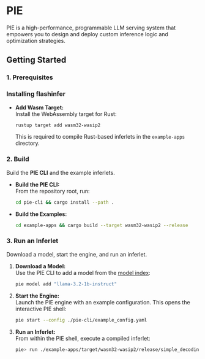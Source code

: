 
# PIE

PIE is a high-performance, programmable LLM serving system that empowers you to design and deploy custom inference logic and optimization strategies.



## Getting Started

### 1. Prerequisites


### Installing flashinfer




- **Add Wasm Target:**  
  Install the WebAssembly target for Rust:

  ```bash
  rustup target add wasm32-wasip2
  ```
  This is required to compile Rust-based inferlets in the `example-apps` directory.


### 2. Build

Build the **PIE CLI** and the example inferlets.

- **Build the PIE CLI:**  
  From the repository root, run:

  ```bash
  cd pie-cli && cargo install --path .
  ```

- **Build the Examples:**  

  ```bash
  cd example-apps && cargo build --target wasm32-wasip2 --release
  ```



### 3. Run an Inferlet

Download a model, start the engine, and run an inferlet.

1. **Download a Model:**  
   Use the PIE CLI to add a model from the [model index](https://github.com/pie-project/model-index):

   ```bash
   pie model add "llama-3.2-1b-instruct"
   ```

2. **Start the Engine:**  
   Launch the PIE engine with an example configuration. This opens the interactive PIE shell:

   ```bash
   pie start --config ./pie-cli/example_config.yaml
   ```

3. **Run an Inferlet:**  
   From within the PIE shell, execute a compiled inferlet:

   ```bash
   pie> run ./example-apps/target/wasm32-wasip2/release/simple_decoding.wasm
   ```